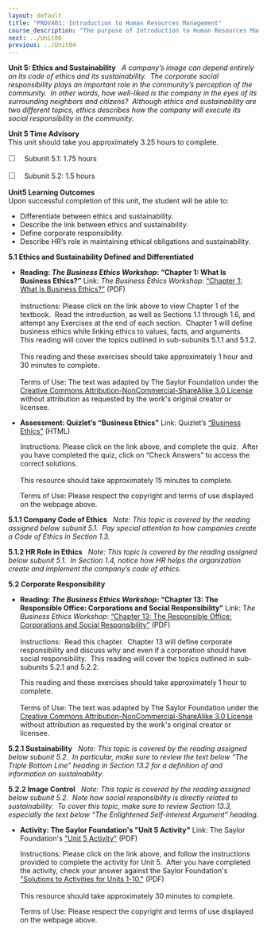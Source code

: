 ```yaml
---
layout: default
title: "PRDV401: Introduction to Human Resources Management"
course_description: "The purpose of Introduction to Human Resources Management is to provide a general overview of the concepts and applications of the many parts of Human Resources (HR). This course is for the entry level HR Generalist who wants to explore how the interdependence of the major topics in HR are created and implemented."
next: ../Unit06
previous: ../Unit04
---
```

**Unit 5: Ethics and Sustainability** <span id="5"></span> 
*A company’s image can depend entirely on its code of ethics and its
sustainability.  The corporate social responsibility plays an important
role in the community’s perception of the community.  In other words,
how well-liked is the company in the eyes of its surrounding neighbors
and citizens?  Although ethics and sustainability are two different
topics, ethics describes how the company will execute its social
responsibility in the community.*

**Unit 5 Time Advisory**  
This unit should take you approximately 3.25 hours to complete.  
  
 <span
style="color: rgb(85, 85, 85); font-family: 'Myriad Pro', 'Gill Sans', 'Gill Sans MT', Calibri, sans-serif; font-size: 16px; line-height: 21px; text-align: left; -webkit-text-size-adjust: none; ">☐
   </span>Subunit 5.1: 1.75 hours  
  
 <span
style="color: rgb(85, 85, 85); font-family: 'Myriad Pro', 'Gill Sans', 'Gill Sans MT', Calibri, sans-serif; font-size: 16px; line-height: 21px; text-align: left; -webkit-text-size-adjust: none; ">☐
   </span>Subunit 5.2: 1.5 hours

**Unit5 Learning Outcomes**  
Upon successful completion of this unit, the student will be able to:  
  
-   Differentiate between ethics and sustainability.
-   Describe the link between ethics and sustainability.
-   Define corporate responsibility.
-   Describe HR’s role in maintaining ethical obligations and
    sustainability.

**5.1 Ethics and Sustainability Defined and Differentiated** <span
id="5.1"></span> 
-   **Reading: *The Business Ethics Workshop*: “Chapter 1: What Is
    Business Ethics?”**
    Link: *The Business Ethics Workshop*: [“Chapter 1: What Is Business
    Ethics?”](http://www.saylor.org/site/textbooks/The%20Business%20Ethics%20Workshop.pdf) (PDF)  
        
     Instructions: Please click on the link above to view Chapter 1 of
    the textbook.  Read the introduction, as well as Sections 1.1
    through 1.6, and attempt any Exercises at the end of each section. 
    Chapter 1 will define business ethics while linking ethics to
    values, facts, and arguments.  This reading will cover the topics
    outlined in sub-subunits 5.1.1 and 5.1.2.  
        
     This reading and these exercises should take approximately 1 hour
    and 30 minutes to complete.  
        
     Terms of Use: The text was adapted by The Saylor Foundation under
    the [Creative Commons Attribution-NonCommercial-ShareAlike 3.0
    License](http://creativecommons.org/licenses/by-nc-sa/3.0/) without
    attribution as requested by the work's original creator or
    licensee. 

-   **Assessment: Quizlet’s “Business Ethics”**
    Link: Quizlet’s [“Business
    Ethics”](http://quizlet.com/10069668/test/) (HTML)  
      
     Instructions: Please click on the link above, and complete the
    quiz.  After you have completed the quiz, click on “Check Answers”
    to access the correct solutions.  
        
     This resource should take approximately 15 minutes to complete.  
      
     Terms of Use: Please respect the copyright and terms of use
    displayed on the webpage above.

**5.1.1 Company Code of Ethics** <span id="5.1.1"></span> 
*Note: This topic is covered by the reading assigned below subunit 5.1.
 Pay special attention to how companies create a Code of Ethics in
Section 1.3.*

**5.1.2 HR Role in Ethics** <span id="5.1.2"></span> 
*Note: This topic is covered by the reading assigned below subunit 5.1.
 In Section 1.4, notice how HR helps the organization create and
implement the company’s code of ethics.*

**5.2 Corporate Responsibility** <span id="5.2"></span> 
-   **Reading: *The Business Ethics Workshop*: “Chapter 13: The
    Responsible Office: Corporations and Social Responsibility”**
    Link: T*he Business Ethics Workshop*: [“Chapter 13: The Responsible
    Office: Corporations and Social
    Responsibility”](http://www.saylor.org/site/textbooks/The%20Business%20Ethics%20Workshop.pdf) (PDF)  
        
     Instructions:  Read this chapter.  Chapter 13 will define corporate
    responsibility and discuss why and even if a corporation should have
    social responsibility.  This reading will cover the topics outlined
    in sub-subunits 5.2.1 and 5.2.2.  
      
     This reading and these exercises should take approximately 1 hour
    to complete.  
        
     Terms of Use: The text was adapted by The Saylor Foundation under
    the [Creative Commons Attribution-NonCommercial-ShareAlike 3.0
    License](http://creativecommons.org/licenses/by-nc-sa/3.0/) without
    attribution as requested by the work's original creator or
    licensee. 

**5.2.1 Sustainability** <span id="5.2.1"></span> 
*Note: This topic is covered by the reading assigned below subunit 5.2. 
In particular, make sure to review the text below “The Triple Bottom
Line” heading in Section 13.2 for a definition of and information on
sustainability.*

**5.2.2 Image Control** <span id="5.2.2"></span> 
*Note: This topic is covered by the reading assigned below subunit 5.2.
 Note how social responsibility is directly related to sustainability. 
To cover this topic, make sure to review Section 13.3, especially the
text below “The Enlightened Self-interest Argument” heading.*

-   **Activity: The Saylor Foundation's "Unit 5 Activity"**
    Link: The Saylor Foundation's ["Unit 5
    Activity"](http://www.saylor.org/site/wp-content/uploads/2012/06/PRDV401-HR101-Units-1-10-Activities.pdf) (PDF)  
      
     Instructions: Please click on the link above, and follow the
    instructions provided to complete the activity for Unit 5.  After
    you have completed the activity, check your answer against the
    Saylor Foundation's ["Solutions to Activities for Units
    1-10."](http://www.saylor.org/site/wp-content/uploads/2012/06/PRDV401-HR101-Units-1-10-Activities-Answer-Key.pdf) (PDF)  
        
     This resource should take approximately 30 minutes to complete.  
      
     Terms of Use: Please respect the copyright and terms of use
    displayed on the webpage above. 


